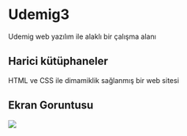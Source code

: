 <h1> Udemig3</h1>

Udemig web yazılım ile alaklı bir çalışma alanı

<h2> Harici kütüphaneler</h2>

HTML ve CSS ile dimamiklik sağlanmış bir web sitesi

<h2> Ekran Goruntusu</h2>

![](ekran.gif)
